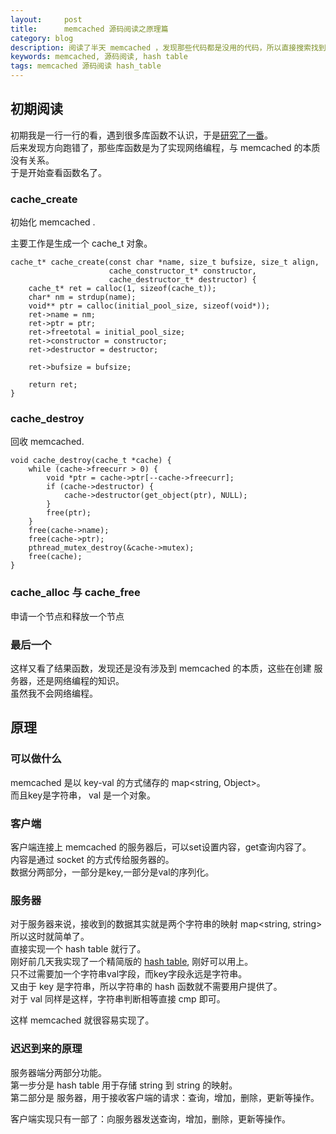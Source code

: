 ```yaml
---
layout:     post
title:      memcached 源码阅读之原理篇
category: blog
description: 阅读了半天 memcached ，发现那些代码都是没用的代码，所以直接搜索找到 memcached 的核心代码，然后终于看懂了。
keywords: memcached, 源码阅读, hash table
tags: memcached 源码阅读 hash_table
---
```


## 初期阅读

初期我是一行一行的看，遇到很多库函数不认识，于是[研究了一番][memcached-lib]。  
后来发现方向跑错了，那些库函数是为了实现网络编程，与 memcached 的本质没有关系。  
于是开始查看函数名了。

### cache_create

初始化 memcached .

主要工作是生成一个 cache_t 对象。

```
cache_t* cache_create(const char *name, size_t bufsize, size_t align,
                      cache_constructor_t* constructor,
                      cache_destructor_t* destructor) {
    cache_t* ret = calloc(1, sizeof(cache_t));
    char* nm = strdup(name);
    void** ptr = calloc(initial_pool_size, sizeof(void*));
    ret->name = nm;
    ret->ptr = ptr;
    ret->freetotal = initial_pool_size;
    ret->constructor = constructor;
    ret->destructor = destructor;

    ret->bufsize = bufsize;

    return ret;
}
```

### cache_destroy

回收 memcached.

```
void cache_destroy(cache_t *cache) {
    while (cache->freecurr > 0) {
        void *ptr = cache->ptr[--cache->freecurr];
        if (cache->destructor) {
            cache->destructor(get_object(ptr), NULL);
        }
        free(ptr);
    }
    free(cache->name);
    free(cache->ptr);
    pthread_mutex_destroy(&cache->mutex);
    free(cache);
}
```
### cache_alloc 与 cache_free

申请一个节点和释放一个节点

### 最后一个

这样又看了结果函数，发现还是没有涉及到 memcached 的本质，这些在创建 服务器，还是网络编程的知识。  
虽然我不会网络编程。  


## 原理

### 可以做什么

memcached 是以 key-val 的方式储存的 map<string, Object>。  
而且key是字符串， val 是一个对象。  

### 客户端

客户端连接上 memcached 的服务器后，可以set设置内容，get查询内容了。  
内容是通过 socket 的方式传给服务器的。  
数据分两部分，一部分是key,一部分是val的序列化。

### 服务器

对于服务器来说，接收到的数据其实就是两个字符串的映射 map<string, string>
所以这时就简单了。  
直接实现一个 hash table 就行了。  
刚好前几天我实现了一个精简版的 [hash table][tiankonguse-hash-table], 刚好可以用上。  
只不过需要加一个字符串val字段，而key字段永远是字符串。  
又由于 key 是字符串，所以字符串的 hash 函数就不需要用户提供了。  
对于 val 同样是这样，字符串判断相等直接 cmp 即可。


这样 memcached 就很容易实现了。  

### 迟迟到来的原理

服务器端分两部分功能。  
第一步分是 hash table 用于存储 string 到 string 的映射。  
第二部分是 服务器，用于接收客户端的请求：查询，增加，删除，更新等操作。  

客户端实现只有一部了：向服务器发送查询，增加，删除，更新等操作。








[memcached-lib]: http://github.tiankonguse.com/blog/2014/11/06/memcached-lib/
[tiankonguse-hash-table]: http://github.tiankonguse.com/blog/2014/11/04/hash-table/